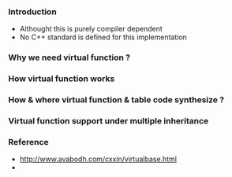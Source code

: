 ### Introduction
- Althought this is purely compiler dependent
- No C++ standard is defined for this implementation

### Why we need virtual function ?

### How virtual function works

### How & where virtual function & table code synthesize ?

### Virtual function support under multiple inheritance

### Reference 
- http://www.avabodh.com/cxxin/virtualbase.html
- 
